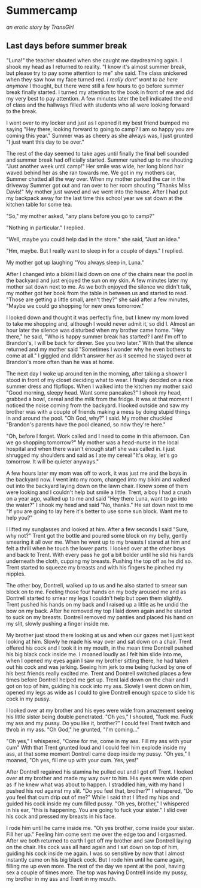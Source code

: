 # Summercamp
_an erotic story by TransGirl_

## Last days before summer break
"Luna!" the teacher shouted when she caught me daydreaming again. I shook my
head as I returned to reality. "I know it's almost summer break, but please try
to pay some attention to me" she said. The class snickered when they saw how my
face turned red. _I really dont' want to be here anymore_ I thought, but there
were still a few hours to go before summer break finally started. I turned my
attention to the book in front of me and did my very best to pay attention. A
few minutes later the bell indicated the end of class and the hallways filled
with students who all were looking forward to the break.

I went over to my locker and just as I opened it my best friend bumped me
saying "Hey there, looking forward to going to camp? I am so happy you are
coming this year." Summer was as cheery as she always was, I just grunted "I
just want this day to be over."

The rest of the day seemed to take ages until finally the final bell sounded
and summer break had officially started. Summer rushed up to me shouting "Just
another week until camp!" Her smile was wide, her long blond hair waved behind
her as she ran towards me. We got in my mothers car, Summer chatted all the way
over. When my mother parked the car in the driveway Summer got out and ran over
to her room shouting "Thanks Miss Davis!" My mother just waved and we went into
the house. After I had put my backpack away for the last time this school year
we sat down at the kitchen table for some tea.

"So," my mother asked, "any plans before you go to camp?"

"Nothing in particular." I replied.

"Well, maybe you could help dad in the store." she said, "Just an idea."

"Hm, maybe. But I really want to sleep in for a couple of days." I replied.

My mother got up laughing "You always sleep in, Luna."

After I changed into a bikini I laid down on one of the chairs near the pool in
the backyard and just enjoyed the sun on my skin. A few minutes later my mother
sat down next to me. As we both enjoyed the silence we didn't talk, my mother
got her book from the table in between us and started to read. "Those are
getting a little small, aren't they?" she said after a few minutes, "Maybe we
could go shopping for new ones tomorrow."

I looked down and thought it was perfectly fine, but I knew my mom loved to
take me shopping and, although I would never admit it, so did I. Almost an hour
later the silence was disturbed when my brother came home. "Hey there," he
said, "Who is happy summer break has started? I am! I'm off to Brandon's, I
will be back for dinner. See you two later." With that the silence returned and
my mother said "Sometimes I wonder why he even bothers to come at all." I
giggled and didn't answer her as it seemed he stayed over at Brandon's more
often than he was at home.

The next day I woke up around ten in the morning, after taking a shower I stood
in front of my closet deciding what to wear. I finally decided on a nice summer
dress and flipflops. When I walked into the kitchen my mother said "Good
morning, sleepy head. Want some pancakes?" I shook my head, grabbed a bowl,
cereal and the milk from the fridge. It was at that moment I noticed the noise
coming from the backyard. I looked outside and saw my brother was with a couple
of friends making a mess by doing stupid things in and around the pool. "Oh
God, why?" I said. My mother chuckled "Brandon's parents have the pool cleaned,
so now they're here."

"Oh, before I forget. Work called and I need to come in this afternoon. Can we
go shopping tomorrow?" My mother was a head-nurse in the local hospital and
when there wasn't enough staff she was called in. I just shrugged my shoulders
and said as I ate my cereal "It's okay, let's go tomorrow. It will be quieter
anyways."

A few hours later my mom was off to work, it was just me and the boys in the
backyard now. I went into my room, changed into my bikini and walked out into
the backyard laying down on the lawn chair. I knew some of them were looking
and I couldn't help but smile a little. Trent, a boy I had a crush on a year
ago, walked up to me and said "Hey there Luna, want to go into the water?" I
shook my head and said "No, thanks." He sat down next to me "If you are going
to lay here it's better to use some sun block. Want me to help you?"

I lifted my sunglasses and looked at him. After a few seconds I said "Sure, why
not?" Trent got the bottle and poured some block on my belly, gently smearing
it all over me. When he went up to my breasts I stared at him and felt a thrill
when he touch the lower parts. I looked over at the other boys and back to
Trent. With every pass he got a bit bolder until he slid his hands underneath
the cloth, cupping my breasts. Pushing the top off as he did so. Trent started
to squeeze my breasts and with his fingers he pinched my nipples.

The other boy, Dontrell, walked up to us and he also started to smear sun block
on to me. Feeling those four hands on my body aroused me and as Dontrell
started to smear my legs I couldn't help but open them slightly. Trent pushed
his hands on my back and I raised up a little as he undid the bow on my back.
After he removed my top I laid down again and he started to suck on my breasts.
Dontrell removed my panties and placed his hand on my slit, slowly pushing a
finger inside me.

My brother just stood there looking at us and when our gazes met I just kept
looking at him. Slowly he made his way over and sat down on a chair. Trent
offered his cock and I took it in my mouth, in the mean time Dontrell pushed
his big black cock inside me. I moaned loudly as I felt him slide into me, when
I opened my eyes again I saw my brother sitting there, he had taken out his
cock and was jerking. Seeing him jerk to me being fucked by one of his best
friends really excited me. Trent and Dontrell switched places a few times
before Dontrell helped me get up. Trent laid down on the chair and I got on top
of him, guiding his cock into my ass. Slowly I went down on him, opened my legs
as wide as I could to give Dontrell enough space to slide his cock in my pussy.

I looked over at my brother and his eyes were wide from amazement seeing his
little sister being double penetrated. "Oh yes," I shouted, "fuck me. Fuck my
ass and my pussy. Do you like it, brother?" I could feel Trent twitch and throb
in my ass. "Oh God," he grunted, "I'm coming..."

"Oh yes," I whispered, "Come for me, come in my ass. Fill my ass with your cum"
With that Trent grunted loud and I could feel him explode inside my ass, at
that some moment Dontrell came deep inside my pussy. "Oh yes," I moaned, "Oh
yes, fill me up with your cum. Yes, yes!"

After Dontrell regained his stamina he pulled out and I got off Trent. I looked
over at my brother and made my way over to him. His eyes were wide open as if
he knew what was about to happen. I straddled him, with my hand I pushed his
rod against my slit. "Do you feel that, brother?" I whispered, "Do you feel
that cum drip out of me?" While I said that I lifted my hips and guided his
cock inside my cum filled pussy. "Oh yes, brother," I whispered in his ear,
"this is happening. You are going to fuck your sister." I slid over his cock
and pressed my breasts in his face.

I rode him until he came inside me. "Oh yes brother, come inside your sister.
Fill her up." Feeling him come sent me over the edge too and I orgasmed. After
we both returned to earth I got off my brother and saw Dontrell laying on the
chair. His cock was all hard again and I sat down on top of him, guiding his
cock inside me again. I was so sensitive by now that I almost instantly came on
his big black cock. But I rode him until he came again, filling me up even
more. The rest of the day we spent at the pool, having sex a couple of times
more. The top was having Dontrell inside my pussy, my brother in my ass and
Trent in my mouth.
